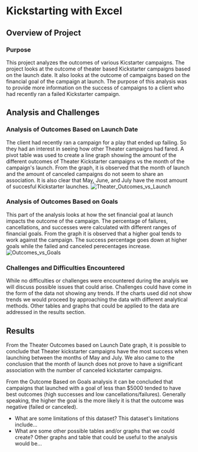 # Kickstarting with Excel

## Overview of Project

### Purpose
  This project analyzes the outcomes of various Kicstarter campaigns. The project looks at the outcome of theater based Kickstarter campaigns based on the launch date. It also looks at the outcome of campaigns based on the financial goal of the campaign at launch. The purpose of this analysis was to provide more information on the success of campaigns to a client who had recently ran a failed Kickstarter campaign.
## Analysis and Challenges

### Analysis of Outcomes Based on Launch Date
The client had recently ran a campaign for a play that ended up failing. So they had an interest in seeing how other Theater campaigns had fared. A pivot table was used to create a line graph showing the amount of the different outcomes of Theater Kickstarter campaigns vs the month of the campaign's launch. From the graph, it is observed that the month of launch and the amount of canceled campaigns do not seem to share an association. It is also clear that May, June, and July have the most amount of succesful Kickstarter launches. 
![Theater_Outcomes_vs_Launch](https://user-images.githubusercontent.com/82176869/154598909-eac34ec5-12b4-40aa-b9a4-7491874b9d29.png)

### Analysis of Outcomes Based on Goals
This part of the analysis looks at how the set financial goal at launch impacts the outcome of the campaign. The percentage of failures, cancellations, and successes were calculated with different ranges of financial goals. From the graph it is observed that a higher goal tends to work against the campaign. The success percentage goes down at higher goals while the failed and canceled perecentages increase. 
![Outcomes_vs_Goals](https://user-images.githubusercontent.com/82176869/154598844-c8393619-bef2-4fc4-b951-330105b303b1.png)
### Challenges and Difficulties Encountered
While no difficulties or challenges were encountered during the analyis we will discuss possible issues that could arise. Challenges could have come in the form of the data not showing any trends. If the charts used did not show trends we would proceed by approaching the data with different analytical methods. Other tables and graphs that could be applied to the data are addressed in the results section.
## Results
From the Theater Outcomes based on Launch Date graph, it is possible to conclude that Theater kickstarter campaigns have the most success when launching between the months of May and July. We also came to the conclusion that the month of launch does not prove to have a significant association with the number of canceled kickstarter campaigns. 

From the Outcome Based on Goals analysis it can be concluded that campaigns that launched with a goal of less than $5000 tended to have best outcomes (high successes and low cancellations/failures). Generally speaking, the higher the goal is the more likely it is that the outcome was negative (failed or canceled). 
- What are some limitations of this dataset?
This dataset's limitations include...
- What are some other possible tables and/or graphs that we could create?
Other graphs and table that could be useful to the analysis would be...
